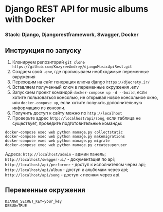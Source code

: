 # Django REST API for music albums with Docker

### Stack: Django, Djangorestframework, Swagger, Docker

## Инструкция по запуску

1. Клонируем репозиторий `git clone https://github.com/KozyrevAndrey/djangoMusicApiRest.git`
2. Создаем свой `.env`, где прописываем необходимые переменные окружения
3. Переходим на сайт генерация ключа django `https://djecrety.ir/`
4. Вставляем полученный ключ в переменные окружения .env
5. Запускаем проект командой `docker-compose up -d --build`, если хотите пользоваться консолью, не открывая новое консольное окно, или `docker-compose up`, если хотите получать дополнительную информацию из консоли.
6. Получить доступ к сайту можно по `http://localhost`
7. Проверьте адрес `http://localhost/api/song`, если таблица не существует, проведите подготовительные команды:
```
docker-compose exec web python manage.py collectstatic
docker-compose exec web python manage.py makemigrations
docker-compose exec web python manage.py migrate
docker-compose exec web python manage.py createsuperuser
```
Адреса:
`http://localhost/admin` - админ панель;
`http://localhost/swagger-ui/` - документация по api;
`http://localhost/api/performer` - доступ к исполнителям через api;
`http://localhost/api/album` - доступ к альбомам через api;
`http://localhost/api/song` - доступ к песням через api.

## Переменные окружения 
```
DJANGO_SECRET_KEY=your_key
DEBUG=TRUE
```

